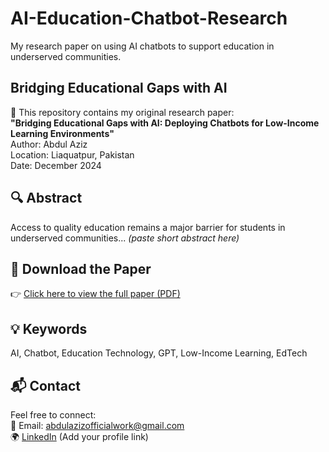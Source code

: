 # AI-Education-Chatbot-Research
My research paper on using AI chatbots to support education in underserved communities.

## Bridging Educational Gaps with AI

📄 This repository contains my original research paper:  
**"Bridging Educational Gaps with AI: Deploying Chatbots for Low-Income Learning Environments"**  
Author: Abdul Aziz  
Location: Liaquatpur, Pakistan  
Date: December 2024

## 🔍 Abstract

Access to quality education remains a major barrier for students in underserved communities... *(paste short abstract here)*

## 📎 Download the Paper

👉 [Click here to view the full paper (PDF)](./AI_Chatbot_Education_Paper_AbdulAziz.pdf)

## 💡 Keywords

AI, Chatbot, Education Technology, GPT, Low-Income Learning, EdTech

## 📬 Contact

Feel free to connect:  
📧 Email: abdulazizofficialwork@gmail.com  
🌍 [LinkedIn](https://www.linkedin.com/) (Add your profile link)

